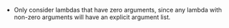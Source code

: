  - Only consider lambdas that have zero arguments, since any lambda with non-zero arguments will have an explicit argument list. 
